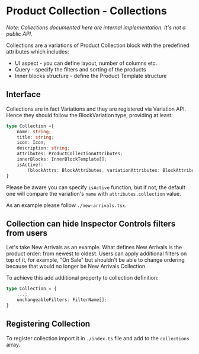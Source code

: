 # Product Collection - Collections

_Note: Collections documented here are internal implementation. It's not a public API._

Collections are a variations of Product Collection block with the predefined attributes which includes:

- UI aspect - you can define layout, number of columns etc.
- Query - specify the filters and sorting of the products
- Inner blocks structure - define the Product Template structure

## Interface

Collections are in fact Variations and they are registered via Variation API. Hence they should follow the BlockVariation type, providing at least:

```typescript
type Collection ={
	name: string;
	title: string;
	icon: Icon;
	description: string;
	attributes: ProductCollectionAttributes;
	innerBlocks: InnerBlockTemplate[];
	isActive?:
		(blockAttrs: BlockAttributes, variationAttributes: BlockAttributes) => boolean;
}
```

Please be aware you can specify `isActive` function, but if not, the default one will compare the variation's `name` with `attributes.collection` value.

As an example please follow `./new-arrivals.tsx`.

## Collection can hide Inspector Controls filters from users

Let's take New Arrivals as an example. What defines New Arrivals is the product order: from newest to oldest. Users can apply additional filters on top of it, for example, "On Sale" but shouldn't be able to change ordering because that would no longer be New Arrivals Collection.

To achieve this add additional property to collection definition:

```typescript
type Collection = {
	...;
	unchangeableFilters: FilterName[];
}
```

## Registering Collection

To register collection import it in `./index.ts` file and add to the `collections` array.
